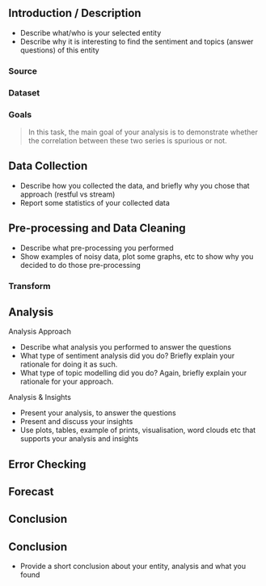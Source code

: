 ## Introduction / Description

- Describe what/who is your selected entity
- Describe why it is interesting to find the sentiment and topics (answer questions) of this entity

### Source
### Dataset
### Goals

> In this task, the main goal of your analysis is to demonstrate whether the correlation between these two series is spurious or not.

## Data Collection

- Describe how you collected the data, and briefly why you chose that approach (restful vs stream)
- Report some statistics of your collected data

## Pre-processing and Data Cleaning

- Describe  what pre-processing you performed
- Show examples of noisy data, plot some graphs, etc to show why you decided to do those pre-processing

### Transform

## Analysis

Analysis Approach

- Describe what analysis you performed to answer the questions
- What type of sentiment analysis did you do?  Briefly explain your rationale for doing it as such.
- What type of topic modelling did you do?  Again, briefly explain your rationale for your approach.

Analysis & Insights

- Present your analysis, to answer the questions 
- Present and discuss your insights
- Use plots, tables, example of prints, visualisation, word clouds etc that supports your analysis and insights

## Error Checking

## Forecast

## Conclusion

## Conclusion

- Provide a short conclusion about your entity, analysis and what you found






